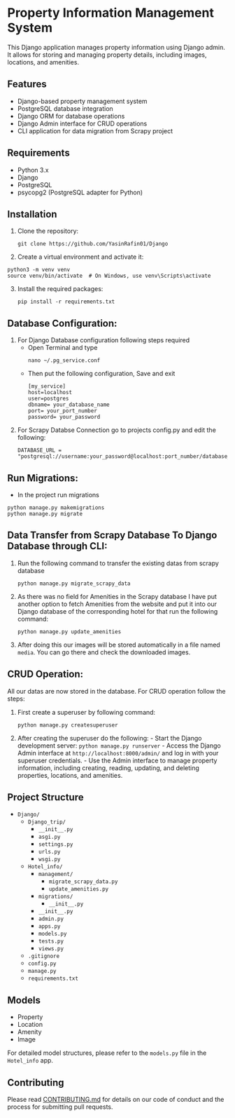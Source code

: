 # Property Information Management System

This Django application manages property information using Django admin. It allows for storing and managing property details, including images, locations, and amenities.

## Features

- Django-based property management system
- PostgreSQL database integration
- Django ORM for database operations
- Django Admin interface for CRUD operations
- CLI application for data migration from Scrapy project

## Requirements

- Python 3.x
- Django
- PostgreSQL
- psycopg2 (PostgreSQL adapter for Python)

## Installation

1. Clone the repository:
   
   ```
   git clone https://github.com/YasinRafin01/Django
   ```
2. Create a virtual environment and activate it:
  ```
  python3 -m venv venv
  source venv/bin/activate  # On Windows, use venv\Scripts\activate
  ```
3. Install the required packages:
   ```
   pip install -r requirements.txt
   ```
## Database Configuration:

1. For Django Database configuration following steps required
   - Open Terminal and type
     ```
     nano ~/.pg_service.conf
     ```
   - Then put the following configuration, Save and exit
     ```
     [my_service]
     host=localhost
     user=postgres
     dbname= your_database_name
     port= your_port_number
     password= your_password
     ```
2. For Scrapy Databse Connection go to projects config.py and edit the following:
   ```
   DATABASE_URL = "postgresql://username:your_password@localhost:port_number/database_name"
   
   ```
## Run Migrations:

   - In the  project run migrations
   ```
   python manage.py makemigrations
   python manage.py migrate
   ```
## Data Transfer from Scrapy Database To Django Database through CLI:
   
   1. Run the following command to transfer the existing datas from scrapy database
      ```
      python manage.py migrate_scrapy_data
      ```
   2. As there was no field for Amenities in the Scrapy database I have put another option to fetch Amenities from the website and put it into our Django database of the corresponding hotel for that run the following command:
      ```
      python manage.py update_amenities
      ```
   3. After doing this our images will be stored automatically in a file named `media`. You can go there and check the downloaded images.
      
## CRUD Operation:
   All our datas are now stored in the database. For CRUD operation follow the steps:
   1. First create a superuser by following command:
      ```
      python manage.py createsuperuser
      ```
  2. After creating the superuser do the following:
    - Start the Django development server:
         ```
          python manage.py runserver
         ```
    - Access the Django Admin interface at `http://localhost:8000/admin/` and log in with your superuser credentials.
    - Use the Admin interface to manage property information, including creating, reading, updating, and deleting properties, locations, and amenities.

## Project Structure
- `Django/`
  - `Django_trip/` 
      - `__init__.py`
      - `asgi.py`
      - `settings.py`
      - `urls.py`
      - `wsgi.py`
  - `Hotel_info/`
      - `management/`
         - `migrate_scrapy_data.py`
         -  `update_amenities.py`
      - `migrations/`
         - `__init__.py`   
      - `__init__.py` 
      - `admin.py`
      - `apps.py`
      - `models.py` 
      - `tests.py` 
      - `views.py`
  - `.gitignore`
  - `config.py`
  - `manage.py`
  - `requirements.txt`



## Models

- Property
- Location
- Amenity
- Image

For detailed model structures, please refer to the `models.py` file in the `Hotel_info` app.

## Contributing

Please read [CONTRIBUTING.md](CONTRIBUTING.md) for details on our code of conduct and the process for submitting pull requests.

